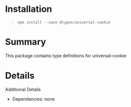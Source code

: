 # Installation
> `npm install --save @types/universal-cookie`

# Summary
This package contains type definitions for universal-cookie 

# Details 

Additional Details 
 * Dependencies: none 
 
